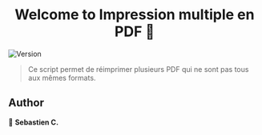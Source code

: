 <h1 align="center">Welcome to Impression multiple en PDF 👋</h1>
<p>
  <img alt="Version" src="https://img.shields.io/badge/version-1.0-blue.svg?cacheSeconds=2592000" />
</p>

> Ce script permet de réimprimer plusieurs PDF qui ne sont pas tous aux mêmes formats.

## Author

👤 **Sebastien C.**
